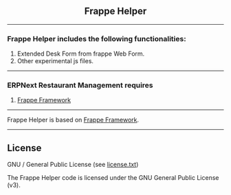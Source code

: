 <div align = "center">
    <h2> Frappe Helper </h2>
</div>

---
### Frappe Helper includes the following functionalities:

1. Extended Desk Form from frappe Web Form.
1. Other experimental js files.


---
### ERPNext Restaurant Management requires
1. [Frappe Framework](https://github.com/quantumbitcore/frappe_helper.git)


---
Frappe Helper is based on [Frappe Framework](https://github.com/frappe/frappe).


---

## License

GNU / General Public License (see [license.txt](license.txt))

The Frappe Helper code is licensed under the GNU General Public License (v3).
